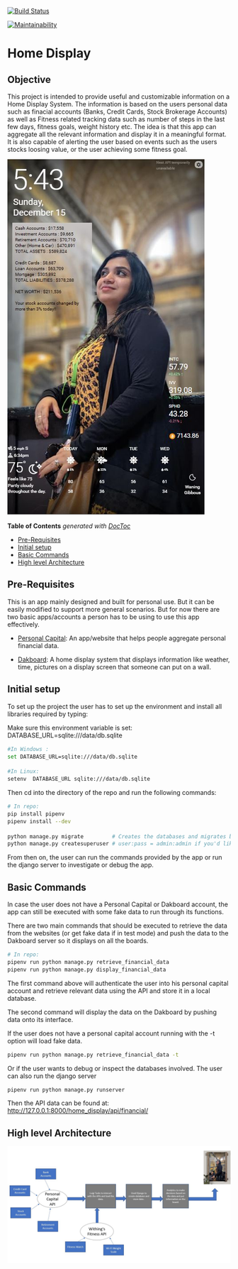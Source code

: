 [![Build Status](https://travis-ci.com/shk305/Prediction_with_Trends.svg?branch=master)](https://travis-ci.com/shk305/Prediction_with_Trends)

[![Maintainability](https://api.codeclimate.com/v1/badges/85ad543a13938bc969ba/maintainability)](https://codeclimate.com/github/shk305/Prediction_with_Trends/maintainability)

# Home Display



## Objective

This project is intended to provide useful and customizable information on a Home Display System.
The information is based on the users personal data such as finacial accounts (Banks, Credit Cards, Stock Brokerage Accounts) as well as Fitness related tracking data such as number of steps in the last few days, fitness goals, weight history etc.
The idea is that this app can aggregate all the relevant information and display it in a meaningful format. It is also capable of alerting the user based on events such as the users stocks loosing value, or the user achieving some fitness goal.  

![Alt text](images/Stock_Account_Changed.JPG?raw="Title1")

<!-- START doctoc generated TOC please keep comment here to allow auto update -->
<!-- DON'T EDIT THIS SECTION, INSTEAD RE-RUN doctoc TO UPDATE -->
**Table of Contents**  *generated with [DocToc](https://github.com/thlorenz/doctoc)*

- [Pre-Requisites](#pre-requisites)
- [Initial setup](#initial-setup)
- [Basic Commands](#basic-commands)
- [High level Architecture](#high-level-architecture)

<!-- END doctoc generated TOC please keep comment here to allow auto update -->

## Pre-Requisites
This is an app mainly designed and built for personal use. But it can be easily modified to support more 
general scenarios. But for now there are two basic apps/accounts a person has to be using to use this app effectively.

* [Personal Capital](https://www.personalcapital.com/): An app/website that helps people aggregate personal financial data.

* [Dakboard](https://dakboard.com/site/): A home display system that displays information like weather, time, pictures on a display screen
that someone can put on a wall.

## Initial setup
To set up the project the user has to set up the environment and install all libraries required by typing:

Make sure this environment variable is set:
DATABASE_URL=sqlite:///data/db.sqlite
```bash
#In Windows :
set DATABASE_URL=sqlite:///data/db.sqlite

#In Linux:
setenv  DATABASE_URL sqlite:///data/db.sqlite
```


Then cd into the directory of the repo and run the following commands:
```bash
# In repo:
pip install pipenv 
pipenv install --dev

python manage.py migrate         # Creates the databases and migrates built in Django user authentication table
python manage.py createsuperuser # user:pass = admin:admin if you'd like
```
From then on, the user can run the commands provided by the app or run the django server to investigate
or debug the app. 

## Basic Commands 
In case the user does not have a Personal Capital or Dakboard account, the app can still be executed with some fake data to run through its functions.

There are two main commands that should be executed to retrieve the data from the websites (or get fake data if in test mode)
and push the data to the Dakboard server so it displays on all the boards.
 
```bash
# In repo:
pipenv run python manage.py retrieve_financial_data 
pipenv run python manage.py display_financial_data
```
The first command above will authenticate the user into his personal capital account and retrieve relevant data using the API
and store it in a local database.

The second command will display the data on the Dakboard by pushing data onto its interface.
 
 
If the user does not have a personal capital account running with the -t option will load fake data.
```bash
pipenv run python manage.py retrieve_financial_data -t
```
Or if the user wants to debug or inspect the databases involved. The user can also run the django server
```bash
pipenv run python manage.py runserver
```
Then the API data can be found at: 
http://127.0.0.1:8000/home_display/api/financial/



## High level Architecture

![Alt text](images/Architecture.JPG?raw="Title2")

